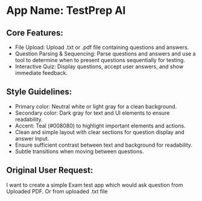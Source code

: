 # **App Name**: TestPrep AI

## Core Features:

- File Upload: Upload .txt or .pdf file containing questions and answers.
- Question Parsing & Sequencing: Parse questions and answers and use a tool to determine when to present questions sequentially for testing.
- Interactive Quiz: Display questions, accept user answers, and show immediate feedback.

## Style Guidelines:

- Primary color: Neutral white or light gray for a clean background.
- Secondary color: Dark gray for text and UI elements to ensure readability.
- Accent: Teal (#008080) to highlight important elements and actions.
- Clean and simple layout with clear sections for question display and answer input.
- Ensure sufficient contrast between text and background for readability.
- Subtle transitions when moving between questions.

## Original User Request:
I want to create a simple Exam test app which would ask question from Uploaded PDF. Or from uploaded .txt file
  